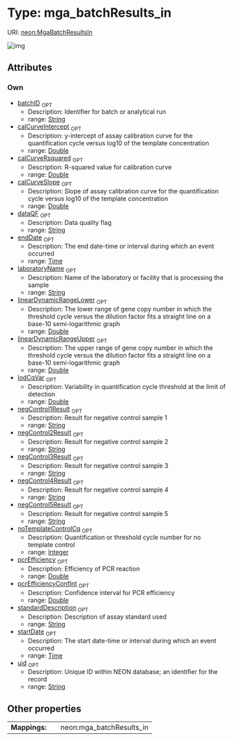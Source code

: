 
# Type: mga_batchResults_in




URI: [neon:MgaBatchResultsIn](https://data.neonscience.org/MgaBatchResultsIn)


![img](http://yuml.me/diagram/nofunky;dir:TB/class/[MgaBatchResultsIn&#124;uid:string%20%3F;startDate:time%20%3F;endDate:time%20%3F;laboratoryName:string%20%3F;dataQF:string%20%3F;batchID:string%20%3F;calCurveIntercept:double%20%3F;calCurveRsquared:double%20%3F;calCurveSlope:double%20%3F;linearDynamicRangeLower:double%20%3F;linearDynamicRangeUpper:double%20%3F;lodCqVar:double%20%3F;negControl1Result:string%20%3F;negControl2Result:string%20%3F;negControl3Result:string%20%3F;negControl4Result:string%20%3F;negControl5Result:string%20%3F;noTemplateControlCq:integer%20%3F;pcrEfficiency:double%20%3F;pcrEfficiencyConfInt:double%20%3F;standardDescription:string%20%3F])

## Attributes


### Own

 * [batchID](batchID.md)  <sub>OPT</sub>
    * Description: Identifier for batch or analytical run
    * range: [String](types/String.md)
 * [calCurveIntercept](calCurveIntercept.md)  <sub>OPT</sub>
    * Description: y-intercept of assay calibration curve for the quantification cycle versus log10 of the template concentration
    * range: [Double](types/Double.md)
 * [calCurveRsquared](calCurveRsquared.md)  <sub>OPT</sub>
    * Description: R-squared value for calibration curve
    * range: [Double](types/Double.md)
 * [calCurveSlope](calCurveSlope.md)  <sub>OPT</sub>
    * Description: Slope of assay calibration curve for the quantification cycle versus log10 of the template concentration
    * range: [Double](types/Double.md)
 * [dataQF](dataQF.md)  <sub>OPT</sub>
    * Description: Data quality flag
    * range: [String](types/String.md)
 * [endDate](endDate.md)  <sub>OPT</sub>
    * Description: The end date-time or interval during which an event occurred
    * range: [Time](types/Time.md)
 * [laboratoryName](laboratoryName.md)  <sub>OPT</sub>
    * Description: Name of the laboratory or facility that is processing the sample
    * range: [String](types/String.md)
 * [linearDynamicRangeLower](linearDynamicRangeLower.md)  <sub>OPT</sub>
    * Description: The lower range of gene copy number in which the threshold cycle versus the dilution factor fits a straight line on a base-10 semi-logarithmic graph
    * range: [Double](types/Double.md)
 * [linearDynamicRangeUpper](linearDynamicRangeUpper.md)  <sub>OPT</sub>
    * Description: The upper range of gene copy number in which the threshold cycle versus the dilution factor fits a straight line on a base-10 semi-logarithmic graph
    * range: [Double](types/Double.md)
 * [lodCqVar](lodCqVar.md)  <sub>OPT</sub>
    * Description: Variability in quantification cycle threshold at the limit of detection
    * range: [Double](types/Double.md)
 * [negControl1Result](negControl1Result.md)  <sub>OPT</sub>
    * Description: Result for negative control sample 1
    * range: [String](types/String.md)
 * [negControl2Result](negControl2Result.md)  <sub>OPT</sub>
    * Description: Result for negative control sample 2
    * range: [String](types/String.md)
 * [negControl3Result](negControl3Result.md)  <sub>OPT</sub>
    * Description: Result for negative control sample 3
    * range: [String](types/String.md)
 * [negControl4Result](negControl4Result.md)  <sub>OPT</sub>
    * Description: Result for negative control sample 4
    * range: [String](types/String.md)
 * [negControl5Result](negControl5Result.md)  <sub>OPT</sub>
    * Description: Result for negative control sample 5
    * range: [String](types/String.md)
 * [noTemplateControlCq](noTemplateControlCq.md)  <sub>OPT</sub>
    * Description: Quantification or threshold cycle number for no template control
    * range: [Integer](types/Integer.md)
 * [pcrEfficiency](pcrEfficiency.md)  <sub>OPT</sub>
    * Description: Efficiency of PCR reaction
    * range: [Double](types/Double.md)
 * [pcrEfficiencyConfInt](pcrEfficiencyConfInt.md)  <sub>OPT</sub>
    * Description: Confidence interval for PCR efficiency
    * range: [Double](types/Double.md)
 * [standardDescription](standardDescription.md)  <sub>OPT</sub>
    * Description: Description of assay standard used
    * range: [String](types/String.md)
 * [startDate](startDate.md)  <sub>OPT</sub>
    * Description: The start date-time or interval during which an event occurred
    * range: [Time](types/Time.md)
 * [uid](uid.md)  <sub>OPT</sub>
    * Description: Unique ID within NEON database; an identifier for the record
    * range: [String](types/String.md)

## Other properties

|  |  |  |
| --- | --- | --- |
| **Mappings:** | | neon:mga_batchResults_in |

